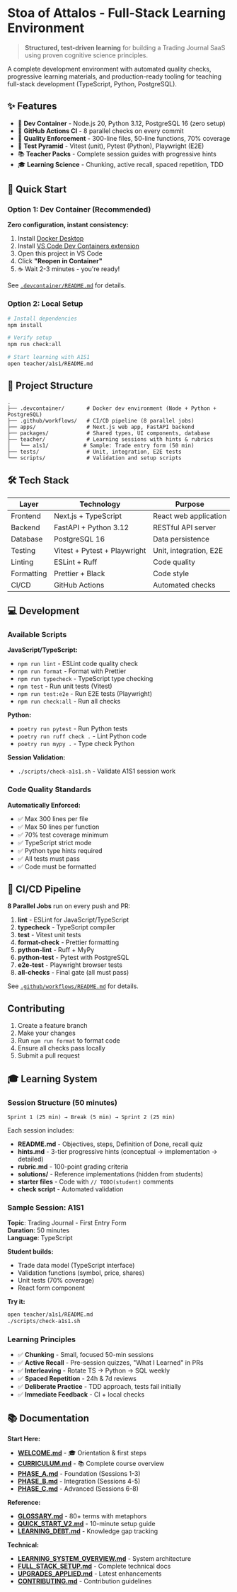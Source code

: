 # Stoa of Attalos - Full-Stack Learning Environment

> **Structured, test-driven learning** for building a Trading Journal SaaS using proven cognitive science principles.

A complete development environment with automated quality checks, progressive learning materials, and production-ready tooling for teaching full-stack development (TypeScript, Python, PostgreSQL).

## ✨ Features

- 🐳 **Dev Container** - Node.js 20, Python 3.12, PostgreSQL 16 (zero setup)
- 🔄 **GitHub Actions CI** - 8 parallel checks on every commit
- 📏 **Quality Enforcement** - 300-line files, 50-line functions, 70% coverage
- 🧪 **Test Pyramid** - Vitest (unit), Pytest (Python), Playwright (E2E)
- 📚 **Teacher Packs** - Complete session guides with progressive hints
- 🎓 **Learning Science** - Chunking, active recall, spaced repetition, TDD

## 🚀 Quick Start

### Option 1: Dev Container (Recommended)

**Zero configuration, instant consistency:**

1. Install [Docker Desktop](https://www.docker.com/products/docker-desktop)
2. Install [VS Code Dev Containers extension](https://marketplace.visualstudio.com/items?itemName=ms-vscode-remote.remote-containers)
3. Open this project in VS Code
4. Click **"Reopen in Container"**
5. ☕ Wait 2-3 minutes - you're ready!

See [`.devcontainer/README.md`](.devcontainer/README.md) for details.

### Option 2: Local Setup

```bash
# Install dependencies
npm install

# Verify setup
npm run check:all

# Start learning with A1S1
open teacher/a1s1/README.md
```

## 📁 Project Structure

```
.
├── .devcontainer/       # Docker dev environment (Node + Python + PostgreSQL)
├── .github/workflows/   # CI/CD pipeline (8 parallel jobs)
├── apps/                # Next.js web app, FastAPI backend
├── packages/            # Shared types, UI components, database
├── teacher/             # Learning sessions with hints & rubrics
│   └── a1s1/           # Sample: Trade entry form (50 min)
├── tests/               # Unit, integration, E2E tests
└── scripts/             # Validation and setup scripts
```

## 🛠️ Tech Stack

| Layer      | Technology                   | Purpose                |
| ---------- | ---------------------------- | ---------------------- |
| Frontend   | Next.js + TypeScript         | React web application  |
| Backend    | FastAPI + Python 3.12        | RESTful API server     |
| Database   | PostgreSQL 16                | Data persistence       |
| Testing    | Vitest + Pytest + Playwright | Unit, integration, E2E |
| Linting    | ESLint + Ruff                | Code quality           |
| Formatting | Prettier + Black             | Code style             |
| CI/CD      | GitHub Actions               | Automated checks       |

## 💻 Development

### Available Scripts

**JavaScript/TypeScript:**

- `npm run lint` - ESLint code quality check
- `npm run format` - Format with Prettier
- `npm run typecheck` - TypeScript type checking
- `npm test` - Run unit tests (Vitest)
- `npm run test:e2e` - Run E2E tests (Playwright)
- `npm run check:all` - Run all checks

**Python:**

- `poetry run pytest` - Run Python tests
- `poetry run ruff check .` - Lint Python code
- `poetry run mypy .` - Type check Python

**Session Validation:**

- `./scripts/check-a1s1.sh` - Validate A1S1 session work

### Code Quality Standards

**Automatically Enforced:**

- ✅ Max 300 lines per file
- ✅ Max 50 lines per function
- ✅ 70% test coverage minimum
- ✅ TypeScript strict mode
- ✅ Python type hints required
- ✅ All tests must pass
- ✅ Code must be formatted

## 🔄 CI/CD Pipeline

**8 Parallel Jobs** run on every push and PR:

1. **lint** - ESLint for JavaScript/TypeScript
2. **typecheck** - TypeScript compiler
3. **test** - Vitest unit tests
4. **format-check** - Prettier formatting
5. **python-lint** - Ruff + MyPy
6. **python-test** - Pytest with PostgreSQL
7. **e2e-test** - Playwright browser tests
8. **all-checks** - Final gate (all must pass)

See [`.github/workflows/README.md`](.github/workflows/README.md) for details.

## Contributing

1. Create a feature branch
2. Make your changes
3. Run `npm run format` to format code
4. Ensure all checks pass locally
5. Submit a pull request

## 🎓 Learning System

### Session Structure (50 minutes)

```
Sprint 1 (25 min) → Break (5 min) → Sprint 2 (25 min)
```

Each session includes:

- **README.md** - Objectives, steps, Definition of Done, recall quiz
- **hints.md** - 3-tier progressive hints (conceptual → implementation → detailed)
- **rubric.md** - 100-point grading criteria
- **solutions/** - Reference implementations (hidden from students)
- **starter files** - Code with `// TODO(student)` comments
- **check script** - Automated validation

### Sample Session: A1S1

**Topic**: Trading Journal - First Entry Form  
**Duration**: 50 minutes  
**Language**: TypeScript

**Student builds:**

- Trade data model (TypeScript interface)
- Validation functions (symbol, price, shares)
- Unit tests (70% coverage)
- React form component

**Try it:**

```bash
open teacher/a1s1/README.md
./scripts/check-a1s1.sh
```

### Learning Principles

- ✅ **Chunking** - Small, focused 50-min sessions
- ✅ **Active Recall** - Pre-session quizzes, "What I Learned" in PRs
- ✅ **Interleaving** - Rotate TS → Python → SQL weekly
- ✅ **Spaced Repetition** - 24h & 7d reviews
- ✅ **Deliberate Practice** - TDD approach, tests fail initially
- ✅ **Immediate Feedback** - CI + local checks

## 📚 Documentation

**Start Here:**
- **[WELCOME.md](docs/WELCOME.md)** - 🎓 Orientation & first steps
- **[CURRICULUM.md](docs/CURRICULUM.md)** - 📚 Complete course overview
- **[PHASE_A.md](docs/PHASE_A.md)** - Foundation (Sessions 1-3)
- **[PHASE_B.md](docs/PHASE_B.md)** - Integration (Sessions 4-5)
- **[PHASE_C.md](docs/PHASE_C.md)** - Advanced (Sessions 6-8)

**Reference:**
- **[GLOSSARY.md](docs/GLOSSARY.md)** - 80+ terms with metaphors
- **[QUICK_START_V2.md](docs/QUICK_START_V2.md)** - 10-minute setup guide
- **[LEARNING_DEBT.md](docs/LEARNING_DEBT.md)** - Knowledge gap tracking

**Technical:**
- **[LEARNING_SYSTEM_OVERVIEW.md](docs/LEARNING_SYSTEM_OVERVIEW.md)** - System architecture
- **[FULL_STACK_SETUP.md](docs/FULL_STACK_SETUP.md)** - Complete technical docs
- **[UPGRADES_APPLIED.md](docs/UPGRADES_APPLIED.md)** - Latest enhancements
- **[CONTRIBUTING.md](docs/CONTRIBUTING.md)** - Contribution guidelines
